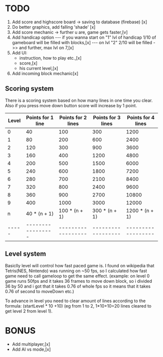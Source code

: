 # TODO

1. Add score and highscore board -> saving to database (firebase) [x]
2. Do better graphics, add falling 'shade' [x]
3. Add score mechanic -> further u are, game gets faster,[v]
4. Add handicap option --- if you wanna start on "1" lvl of handicap 1/10 of gameboard will be filled with blocks,[x]
   --- on lvl "2" 2/10 will be filled ->> and further, max lvl on 7,[x]
5. Add UI:
   - instruction, how to play etc.,[x]
   - score,[x]
   - his current level,[x]
6. Add incoming block mechanic[x]

## Scoring system

There is a scoring system based on how many lines in one time you clear.
Also if you press move down button score will increase by 1 point.

| Level | Points for 1 line | Points for 2 lines | Points for 3 lines | Points for 4 lines |
| ----- | ----------------- | ------------------ | ------------------ | ------------------ |
| 0     | 40                | 100                | 300                | 1200               |
| 1     | 80                | 200                | 600                | 2400               |
| 2     | 120               | 300                | 900                | 3600               |
| 3     | 160               | 400                | 1200               | 4800               |
| 4     | 200               | 500                | 1500               | 6000               |
| 5     | 240               | 600                | 1800               | 7200               |
| 6     | 280               | 700                | 2100               | 8400               |
| 7     | 320               | 800                | 2400               | 9600               |
| 8     | 360               | 900                | 2700               | 10800              |
| 9     | 400               | 1000               | 3000               | 12000              |
| n     | 40 \* (n + 1)     | 100 \* (n + 1)     | 300 \* (n + 1)     | 1200 \* (n + 1)    |
| ----- | ----------------- | ------------------ | ------------------ | ------------------ |

## Level system

Basiclly level will control how fast paced game is. I found on wikipedia that Tetris(NES, Nintendo) was running on ~50 fps, so I calculated how fast game need to call gameloop to get the same effect. (example:
on level 0 game runs 50fps and it takes 36 frames to move down block, so i divided 36 by 50 and i got that it takes 0.76 of whole fps so it means that it takes 0.76 of second to moveDown etc.)

To advance in level you need to clear amount of lines according to the formula: (startLevel * 10 +10) (eg from 1 to 2, 1*10+10=20 lines cleared to get level 2 from level 1).

# BONUS

- Add multiplayer,[x]
- Add AI vs mode,[x]
